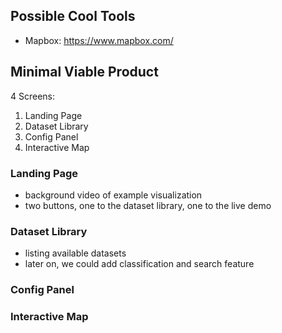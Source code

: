 ## Possible Cool Tools
- Mapbox: https://www.mapbox.com/

## Minimal Viable Product

4 Screens:
 
1. Landing Page
2. Dataset Library
3. Config Panel
4. Interactive Map

### Landing Page
- background video of example visualization
- two buttons, one to the dataset library, one to the live demo

### Dataset Library
- listing available datasets
- later on, we could add classification and search feature

### Config Panel

### Interactive Map

